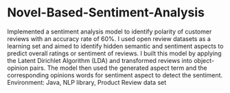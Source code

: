 # Novel-Based-Sentiment-Analysis

Implemented a sentiment analysis model to identify polarity of customer reviews with an accuracy rate of 60%. I used open review datasets as a learning set and aimed to identify hidden semantic and sentiment aspects to predict overall ratings or sentiment of reviews. I built this model by applying the Latent Dirichlet Algorithm (LDA) and transformed reviews into object-opinion pairs. The model then used the generated aspect term and the corresponding opinions words for sentiment aspect to detect the sentiment.  
Environment: Java, NLP library, Product Review data set
